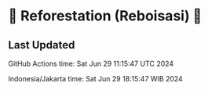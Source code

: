 
# 🌳 Reforestation (Reboisasi) 🌲

## Last Updated

GitHub Actions time: Sat Jun 29 11:15:47 UTC 2024

Indonesia/Jakarta time: Sat Jun 29 18:15:47 WIB 2024
